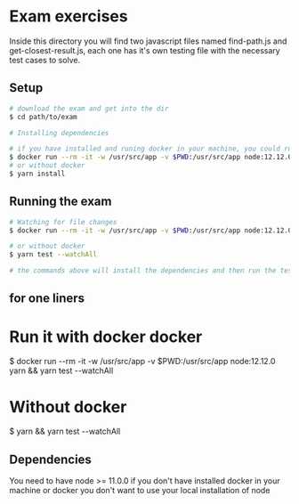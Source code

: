 # Exam exercises

Inside this directory you will find two javascript files named find-path.js and get-closest-result.js,
each one has it's own testing file with the necessary test cases to solve.

## Setup
~~~sh
# download the exam and get into the dir
$ cd path/to/exam

# Installing dependencies

# if you have installed and runing docker in your machine, you could run the exam as follows:
$ docker run --rm -it -w /usr/src/app -v $PWD:/usr/src/app node:12.12.0 yarn install
# or without docker
$ yarn install

~~~

## Running the exam

~~~sh
# Watching for file changes
$ docker run --rm -it -w /usr/src/app -v $PWD:/usr/src/app node:12.12.0 yarn test --watchAll

# or without docker
$ yarn test --watchAll

# the commands above will install the dependencies and then run the tests watching for file changes
~~~


## for one liners

# Run it with docker docker
$ docker run --rm -it -w /usr/src/app -v $PWD:/usr/src/app node:12.12.0 yarn && yarn test --watchAll

# Without docker
$ yarn && yarn test --watchAll


## Dependencies

You need to have node >= 11.0.0 if you don't have installed docker in your machine
or docker you don't want to use your local installation of node


